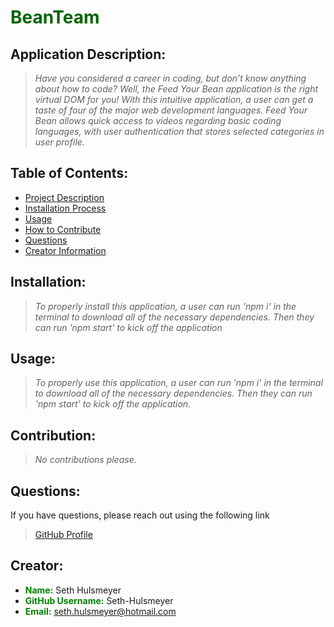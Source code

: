 # <span style="color:darkgreen"> **BeanTeam**</span>

  ## Application Description:
  > *Have you considered a career in coding, but don’t know anything about how to code? Well, the Feed Your Bean application is the right virtual DOM for you! With this intuitive application, a user can get a taste of four of the major web development languages. Feed Your Bean allows quick access to videos regarding basic coding languages, with user authentication that stores selected categories in user profile.*

  ## Table of Contents:

  * [Project Description](#description)
  * [Installation Process](#installation)
  * [Usage](#usage)
  * [How to Contribute](#contribution)
  * [Questions](#questions)
  * [Creator Information](#creator)

  ## Installation:
  > *To properly install this application, a user can run 'npm i' in the terminal to download all of the necessary dependencies. Then they can run 'npm start' to kick off the application*

  ## Usage:
  > *To properly use this application, a user can run 'npm i' in the terminal to download all of the necessary dependencies. Then they can run 'npm start' to kick off the application.*

  ## Contribution:
  > *No contributions please.*

  ## Questions:
  If you have questions, please reach out using the following link
  >[GitHub Profile](http://github.com/Seth-Hulsmeyer)


  ## Creator:
  * <span style="color:green">**Name:**</span> Seth Hulsmeyer
  * <span style="color:green">**GitHub Username:**</span> Seth-Hulsmeyer
  * <span style="color:green">**Email:**</span> seth.hulsmeyer@hotmail.com

